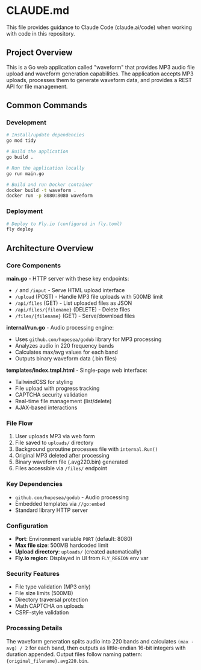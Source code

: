 # CLAUDE.md

This file provides guidance to Claude Code (claude.ai/code) when working with code in this repository.

## Project Overview

This is a Go web application called "waveform" that provides MP3 audio file upload and waveform generation capabilities. The application accepts MP3 uploads, processes them to generate waveform data, and provides a REST API for file management.

## Common Commands

### Development
```bash
# Install/update dependencies
go mod tidy

# Build the application
go build .

# Run the application locally
go run main.go

# Build and run Docker container
docker build -t waveform .
docker run -p 8080:8080 waveform
```

### Deployment
```bash
# Deploy to Fly.io (configured in fly.toml)
fly deploy
```

## Architecture Overview

### Core Components

**main.go** - HTTP server with these key endpoints:
- `/` and `/input` - Serve HTML upload interface
- `/upload` (POST) - Handle MP3 file uploads with 500MB limit
- `/api/files` (GET) - List uploaded files as JSON
- `/api/files/{filename}` (DELETE) - Delete files
- `/files/{filename}` (GET) - Serve/download files

**internal/run.go** - Audio processing engine:
- Uses `github.com/hopesea/godub` library for MP3 processing
- Analyzes audio in 220 frequency bands
- Calculates max/avg values for each band
- Outputs binary waveform data (.bin files)

**templates/index.tmpl.html** - Single-page web interface:
- TailwindCSS for styling
- File upload with progress tracking
- CAPTCHA security validation
- Real-time file management (list/delete)
- AJAX-based interactions

### File Flow
1. User uploads MP3 via web form
2. File saved to `uploads/` directory
3. Background goroutine processes file with `internal.Run()`
4. Original MP3 deleted after processing
5. Binary waveform file (.avg220.bin) generated
6. Files accessible via `/files/` endpoint

### Key Dependencies
- `github.com/hopesea/godub` - Audio processing
- Embedded templates via `//go:embed`
- Standard library HTTP server

### Configuration
- **Port**: Environment variable `PORT` (default: 8080)
- **Max file size**: 500MB hardcoded limit
- **Upload directory**: `uploads/` (created automatically)
- **Fly.io region**: Displayed in UI from `FLY_REGION` env var

### Security Features
- File type validation (MP3 only)
- File size limits (500MB)
- Directory traversal protection
- Math CAPTCHA on uploads
- CSRF-style validation

### Processing Details
The waveform generation splits audio into 220 bands and calculates `(max - avg) / 2` for each band, then outputs as little-endian 16-bit integers with duration appended. Output files follow naming pattern: `{original_filename}.avg220.bin`.